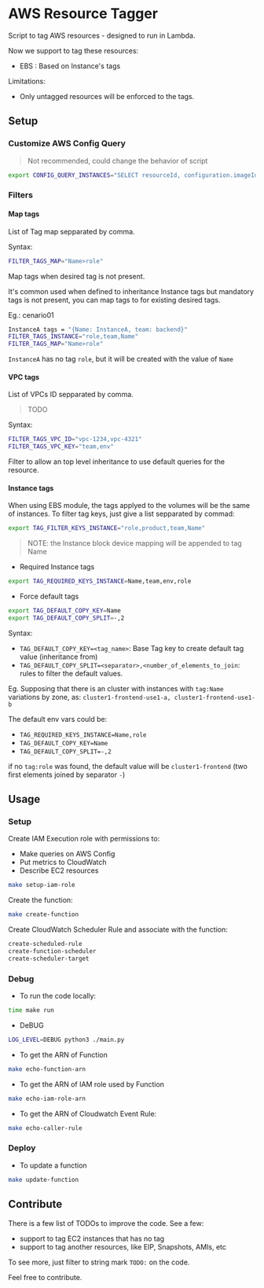 # AWS Resource Tagger

Script to tag AWS resources - designed to run in Lambda.

Now we support to tag these resources:

- EBS : Based on Instance's tags

Limitations:

- Only untagged resources will be enforced to the tags.

## Setup

### Customize AWS Config Query

> Not recommended, could change the behavior of script

```bash
export CONFIG_QUERY_INSTANCES="SELECT resourceId, configuration.imageId, configuration.blockDeviceMappings, tags WHERE resourceType = 'AWS::EC2::Instance' AND configuration.state.name = 'running' OR configuration.state.name = 'stopped'"

```

### Filters

#### Map tags

List of Tag map sepparated by comma.

Syntax:

```bash
FILTER_TAGS_MAP="Name>role"
```

Map tags when desired tag is not present.

It's common used when defined to inheritance Instance tags but mandatory tags is not present, you can map tags to for existing desired tags.

Eg.: cenario01

```bash
InstanceA tags = "{Name: InstanceA, team: backend}"
FILTER_TAGS_INSTANCE="role,team,Name"
FILTER_TAGS_MAP="Name>role"
```

`InstanceA` has no tag `role`, but it will be created with the value of `Name`


#### VPC tags

List of VPCs ID sepparated by comma.

> TODO

Syntax:

```bash
FILTER_TAGS_VPC_ID="vpc-1234,vpc-4321"
FILTER_TAGS_VPC_KEY="team,env"
```

Filter to allow an top level inheritance to use default queries for the resource.

#### Instance tags

When using EBS module, the tags applyed to the volumes will be the same of instances. To filter tag keys, just give a list sepparated by commad:

```bash
export TAG_FILTER_KEYS_INSTANCE="role,product,team,Name"
```

> NOTE: the Instance block device mapping will be appended to tag Name

* Required Instance tags

```bash
export TAG_REQUIRED_KEYS_INSTANCE=Name,team,env,role
```

* Force default tags

```bash
export TAG_DEFAULT_COPY_KEY=Name
export TAG_DEFAULT_COPY_SPLIT=-,2
```

Syntax:

- `TAG_DEFAULT_COPY_KEY=<tag_name>`: Base Tag key to create default tag value (inheritance from)
- `TAG_DEFAULT_COPY_SPLIT=<separator>,<number_of_elements_to_join`: rules to filter the default values.

Eg.
Supposing that there is an cluster with instances with `tag:Name` variations by zone, as: `cluster1-frontend-use1-a, cluster1-frontend-use1-b`

The default env vars could be:

- `TAG_REQUIRED_KEYS_INSTANCE=Name,role`
- `TAG_DEFAULT_COPY_KEY=Name`
- `TAG_DEFAULT_COPY_SPLIT=-,2`

if no `tag:role` was found, the default value will be `cluster1-frontend` (two first elements joined by separator `-`)

## Usage

### Setup

Create IAM Execution role with permissions to:

- Make queries on AWS Config
- Put metrics to CloudWatch
- Describe EC2 resources

```bash
make setup-iam-role
```

Create the function:

```bash
make create-function
```

Create CloudWatch Scheduler Rule and associate with the function:

```bash
create-scheduled-rule
create-function-scheduler
create-scheduler-target
```

### Debug

* To run the code locally:

```bash
time make run
```

* DeBUG

```bash
LOG_LEVEL=DEBUG python3 ./main.py
```

* To get the ARN of Function

```bash
make echo-function-arn
```

* To get the ARN of IAM role used by Function

```bash
make echo-iam-role-arn
```

* To get the ARN of Cloudwatch Event Rule:

```bash
make echo-caller-rule
```

### Deploy

- To update a function

```bash
make update-function
```

## Contribute

There is a few list of TODOs to improve the code. See a few:

- support to tag EC2 instances that has no tag
- support to tag another resources, like EIP, Snapshots, AMIs, etc

To see more, just filter to string mark `TODO:` on the code.

Feel free to contribute.
